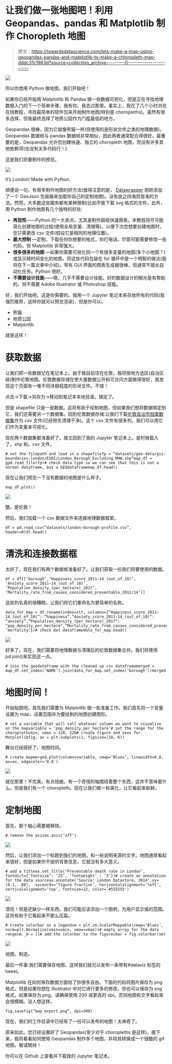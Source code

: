 # 让我们做一张地图吧！利用 Geopandas、pandas 和 Matplotlib 制作 Choropleth 地图

> 原文：<https://towardsdatascience.com/lets-make-a-map-using-geopandas-pandas-and-matplotlib-to-make-a-chloropleth-map-dddc31c1983d?source=collection_archive---------0----------------------->

![](img/52c4ed8a588f4282afb64372cd3429a4.png)

所以你想用 Python 做地图。我们开始吧！

如果你已经开始用 Matplotlib 和 Pandas 做一些数据可视化，但是正在寻找地理数据入门的下一个简单步骤，我有你。我去过那里。事实上，我花了几个小时浏览在线教程，寻找最简单的软件包来开始制作地图(特别是 choropleths)。虽然有很多选择，但我最终选择了地质公园作为门槛最低的地方。

Geopandas 很棒，因为它就像熊猫一样(但使用的是形状文件之类的地理数据)。Geopandas 数据帧与 pandas 数据帧非常相似，因此两者通常配合得很好。最重要的是，Geopandas 允许您创建快速、独立的 choropleth 地图，而没有许多其他依赖项(也没有太多代码行！).

这是我们将要制作的预览。

![](img/93b3ee4a7c9b3746f52be5bdf2d6766c.png)

It’s London! Made with Python.

顺便说一句，有很多制作地图的好方法(值得注意的是， [Datawrapper](https://www.datawrapper.de/) 刚刚添加了一个 GeoJson 包装器来加载你自己的定制地图)。没有放之四海而皆准的方法。然而，大多数这些服务都有某种限制(比如不能下载 svg 格式的文件。此外，用 Python 制作地图有几个独特的好处:

*   **再现性**——Python 的一大卖点，尤其是制作超级快速图表。本教程将尽可能简化创建地图的过程(使用全局变量、清理等)，以便下次您想要创建地图时，您只需更改 csv 文件(假设它是相同的地理位置)。
*   **最大控制** —定制，下载任何你想要的格式，你打电话。尽管可能需要修改一些代码，但 Matplotlib 非常强大。
*   **很多很多的地图** —如果你需要可视化同一个有很多变量的地图(多个小地图？)或显示随时间变化的地图，将这些代码包装在 for 循环中是一个明智的做法(我将在下一篇文章中介绍)。带有 GUI 界面的图表生成器很棒，但通常不擅长自动化任务。Python 很好。
*   **不需要设计技能**——嗯，几乎不需要设计技能。好的数据设计的眼光是有帮助的。但不需要 Adobe Illustrator 或 Photoshop 技能。

好，我们开始吧。这是你需要的。我用一个 Jupyter 笔记本来存放所有的代码(我强烈推荐，这样你就可以预览渲染)，但是你可以。

*   熊猫
*   地质公园
*   Matplotlib

就是这样！

# **获取数据**

让我们把一些数据记在笔记本上。由于我目前住在伦敦，我将按地方选区(自治区级)制作伦敦地图。伦敦数据存储在使大量数据公开和可访问方面做得很好，我发现这个页面有一堆不同详细程度的形状文件。不错！

点击→下载→另存为→移动到笔记本本地目录。搞定了。

但是 shapefile 只是一层数据。这将有助于绘制地图，但如果我们想将数据绑定到它，我们还需要另一个数据集。回到伦敦数据存储:让我们下载[伦敦自治市档案数据集](https://data.london.gov.uk/dataset/london-borough-profiles)作为 csv 文件(已经预先清理干净)。这个 csv 文件有很多列，我们可以用它们作为变量来可视化。

现在两个数据集都准备好了，我又回到了我的 Jupyter 笔记本上。是时候载入了。shp 和。csv 文件。

```
# set the filepath and load in a shapefilefp = “datasets/geo-data/gis-boundaries-london/ESRI/London_Borough_Excluding_MHW.shp”map_df = gpd.read_file(fp)# check data type so we can see that this is not a normal dataframe, but a GEOdataframemap_df.head()
```

现在让我们预览一下没有数据的地图是什么样子。

```
map_df.plot()
```

![](img/472c8ed5448ba7b9a6ca14da87234405.png)

酷，是伦敦！

然后，我们加载一个 csv 数据文件来连接地理数据框架。

```
df = pd.read_csv(“datasets/london-borough-profile.csv”, header=0)df.head()
```

# **清洗和连接数据框**

太好了。现在我们有两个数据帧准备好了。让我们获取一份我们将要使用的数据。

```
df = df[[‘borough’,’Happiness_score_2011–14_(out_of_10)’, ‘Anxiety_score_2011–14_(out_of_10)’, ‘Population_density_(per_hectare)_2017’, ‘Mortality_rate_from_causes_considered_preventable_2012/14’]]
```

这些列名真的很糟糕。让我们将它们重命名为更简单的名称。

```
data_for_map = df.rename(index=str, columns={“Happiness_score_2011–14_(out_of_10)”: “happiness”,“Anxiety_score_2011–14_(out_of_10)”: “anxiety”,“Population_density_(per_hectare)_2017”: “pop_density_per_hectare”,“Mortality_rate_from_causes_considered_preventable_2012/14”: ‘mortality’})# check dat dataframedata_for_map.head()
```

![](img/a2498f5bbf3cf645d06b69c2e193bd9b.png)

好多了。现在，我们需要将地理数据与清理后的伦敦数据集合并。我们将使用 pd.join()来实现这一点。

```
# join the geodataframe with the cleaned up csv dataframemerged = map_df.set_index(‘NAME’).join(data_for_map.set_index(‘borough’))merged.head()
```

# **地图时间！**

开始贴图吧。首先我们需要为 Matplotlib 做一些准备工作。我们首先将一个变量设置为 map，设置范围并为要绘制的地图创建图形。

```
# set a variable that will call whatever column we want to visualise on the mapvariable = ‘pop_density_per_hectare’# set the range for the choroplethvmin, vmax = 120, 220# create figure and axes for Matplotlibfig, ax = plt.subplots(1, figsize=(10, 6))
```

舞台已经搭好了。地图时间。

```
# create mapmerged.plot(column=variable, cmap=’Blues’, linewidth=0.8, ax=ax, edgecolor=’0.8')
```

![](img/5cb760fcb8af23b05cea98eba48abbc9.png)

就在那里！不完美。有点扭曲，有一个奇怪的轴围绕着整个东西，这并不意味着什么。但是我们有一个 choropleth。现在让我们做一些美化，让它看起来新鲜。

# **定制地图**

首先，那个轴心需要被移除。

```
# remove the axisax.axis(‘off’)
```

![](img/db45eaefedb9ea665ff4c966087aea58.png)

然后，让我们添加一个标题到我们的地图，和一些说明来源的文字。地图通常看起来很好，但是如果你不提供背景信息，它就没有多大意义。

```
# add a titleax.set_title(‘Preventable death rate in London’, fontdict={‘fontsize’: ‘25’, ‘fontweight’ : ‘3’})# create an annotation for the data sourceax.annotate(‘Source: London Datastore, 2014’,xy=(0.1, .08),  xycoords=’figure fraction’, horizontalalignment=’left’, verticalalignment=’top’, fontsize=12, color=’#555555')
```

![](img/14a2ab12d2040db732e5b6659497abcb.png)

漂亮！但是还缺少一样东西。我们可能应该添加一个图例，为用户显示值的范围。这将有助于它看起来不那么压扁。

```
# Create colorbar as a legendsm = plt.cm.ScalarMappable(cmap=’Blues’, norm=plt.Normalize(vmin=vmin, vmax=vmax))# empty array for the data rangesm._A = []# add the colorbar to the figurecbar = fig.colorbar(sm)
```

![](img/93b3ee4a7c9b3746f52be5bdf2d6766c.png)

地图。制造。

最后一件事:我们需要保存地图，这样我们就可以发布一条带有#dataviz 标签的 tweet。

Matplotlib 在如何保存数据方面给了你很多自由。下面的代码将图片保存为 png 格式，但是如果你想在 Illustrator 中对它进行更多的修改，你也可以保存为 svg 格式。如果保存为 png，请确保使用 200 或更高的 dpi。否则地图和文字看起来会很模糊。没人想这样。

```
fig.savefig(“map_export.png”, dpi=300)
```

现在，我们的工作目录中已经有了一份可以发布的地图！太神奇了。

原来如此。您已经设置好了 Geopandas(至少对于 choropleths 是这样)。接下来，我将看看如何使用 Geopandas 制作多个地图，并将其转换成一个很酷的 gif 地图。敬请期待！

你可以在 Github 上查看并下载我的 Jupyter 笔记本。